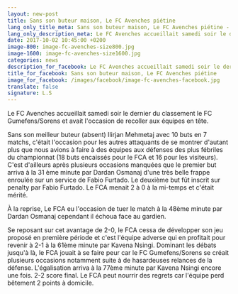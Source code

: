 ```yaml
---
layout: new-post
title: Sans son buteur maison, Le FC Avenches piétine
lang_only_title_meta: Sans son buteur maison, Le FC Avenches piétine - 02/10/2017
lang_only_description_meta: Le FC Avenches accueillait samedi soir le dernier du classement le FC Gumefens/Sorens et avait l'occasion de recoller aux équipes en tête. - 02/10/2017
date: 2017-10-02 10:45:00 +0200
image-800: image-fc-avenches-size800.jpg
image-1600: image-fc-avenches-size1600.jpg
categories: news
description_for_facebook: Le FC Avenches accueillait samedi soir le dernier du classement le FC Gumefens/Sorens et avait l'occasion de recoller aux équipes en tête.
title_for_facebook: Sans son buteur maison, Le FC Avenches piétine
image_for_facebook: /images/facebook/image-fc-avenches-facebook.jpg
translate: false
signature: L.S
---
```

Le FC Avenches accueillait samedi soir le dernier du classement le FC Gumefens/Sorens et avait l'occasion de recoller aux équipes en tête.

Sans son meilleur buteur (absent) Ilirjan Mehmetaj avec 10 buts en 7 matchs, c'était l'occasion pour les autres attaquants de se montrer d'autant plus que nous avions à faire à des équipes aux défenses des plus fébriles du championnat (18 buts encaissés pour le FCA et 16 pour les visiteurs). C'est d'ailleurs après plusieurs occasions manquées que le premier but arriva à la 31 ème minute par Dardan Osmanaj d'une très belle frappe enroulée sur un service de Fabio Furtado. Le deuxième but fût inscrit sur penalty par Fabio Furtado. Le FCA menait 2 à 0 à la mi-temps et c'était mérité.

À la reprise, Le FCA eu l'occasion de tuer le match à la 48ème minute par Dardan Osmanaj cependant il échoua face au gardien. 

Se reposant sur cet avantage de 2-0, le FCA cessa de développer son jeu proposé en première période et c'est l'équipe adverse qui en profitait pour revenir à 2-1 à la 61ème minute par Kavena Nsingi. Dominant les débats jusqu'à là, le FCA jouait à se faire peur car le FC Gumefens/Sorens se créait plusieurs occasions notamment suite à de hasardeuses relances de la défense. L'égalisation arriva à la 77ème minute par Kavena Nsingi encore une fois. 2-2 score final. Le FCA peut nourrir des regrets car l'équipe perd bêtement 2 points à domicile. 
